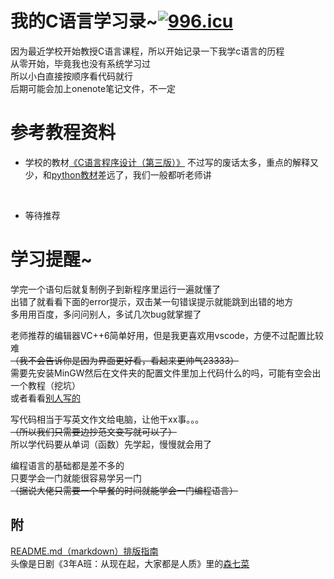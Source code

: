 我的C语言学习录~<a href="https://996.icu"><img src="https://img.shields.io/badge/link-996.icu-red.svg" alt="996.icu" /></a>
====
因为最近学校开始教授C语言课程，所以开始记录一下我学c语言的历程<br>
从零开始，毕竟我也没有系统学习过<br>
所以小白直接按顺序看代码就行<br>
后期可能会加上onenote笔记文件，不一定<br>
# 参考教程资料
 - 学校的教材[《C语言程序设计（第三版）》](https://item.jd.com/69098642544.html)
不过写的废话太多，重点的解释又少，和[python教材](https://item.jd.com/12501805.html)差远了，我们一般都听老师讲<br>
<br>

 - 等待推荐<br>

# 学习提醒~
学完一个语句后就复制例子到新程序里运行一遍就懂了<br>
出错了就看看下面的error提示，双击某一句错误提示就能跳到出错的地方<br>
多用用百度，多问问别人，多试几次bug就掌握了<br>

老师推荐的编辑器VC++6简单好用，但是我更喜欢用vscode，方便不过配置比较难<br>
~~（我不会告诉你是因为界面更好看，看起来更帅气23333）~~<br>
需要先安装MinGW然后在文件夹的配置文件里加上代码什么的吗，可能有空会出一个教程（挖坑）<br>
或者看看[别人写的](https://blog.csdn.net/xiezuozhen/article/details/103930182)<br>

写代码相当于写英文作文给电脑，让他干xx事。。。<br>
~~（所以我们只需要边抄范文变写就可以了）~~<br>
所以学代码要从单词（函数）先学起，慢慢就会用了<br>

编程语言的基础都是差不多的<br>
只要学会一门就能很容易学另一门<br>
~~（据说大佬只需要一个早餐的时间就能学会一门编程语言）~~<br>

附
---
[README.md（markdown）排版指南](https://blog.csdn.net/u012067966/article/details/50736647)<br>
头像是日剧《3年A班：从现在起，大家都是人质》里的[森七菜](https://movie.douban.com/celebrity/1378190/)
